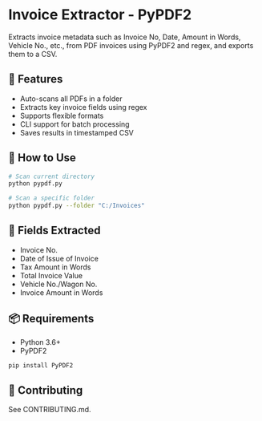 # Invoice Extractor - PyPDF2

Extracts invoice metadata such as Invoice No, Date, Amount in Words, Vehicle No., etc., from PDF invoices using PyPDF2 and regex, and exports them to a CSV.

## 🔧 Features

- Auto-scans all PDFs in a folder
- Extracts key invoice fields using regex
- Supports flexible formats
- CLI support for batch processing
- Saves results in timestamped CSV

## 🚀 How to Use

```bash
# Scan current directory
python pypdf.py

# Scan a specific folder
python pypdf.py --folder "C:/Invoices"
```

## 🧠 Fields Extracted
- Invoice No.
- Date of Issue of Invoice
- Tax Amount in Words
- Total Invoice Value
- Vehicle No./Wagon No.
- Invoice Amount in Words

## 📦 Requirements
- Python 3.6+
- PyPDF2

```bash
pip install PyPDF2
```
## 🤝 Contributing
See CONTRIBUTING.md.
